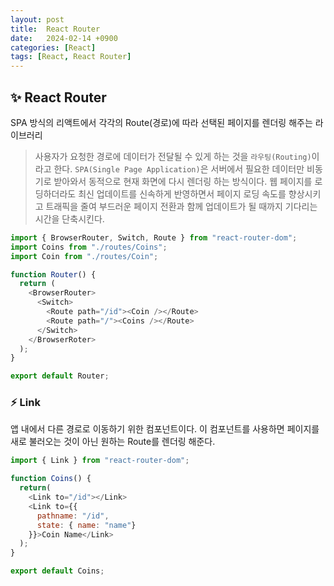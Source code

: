 ```yaml
---
layout: post
title:  React Router
date:   2024-02-14 +0900
categories: [React]
tags: [React, React Router]
---
```



## ✨ React Router

SPA 방식의 리액트에서 각각의 Route(경로)에 따라 선택된 페이지를 렌더링 해주는 라이브러리

> 사용자가 요청한 경로에 데이터가 전달될 수 있게 하는 것을 `라우팅(Routing)`이라고 한다.
> `SPA(Single Page Application)`은 서버에서 필요한 데이터만 비동기로 받아와서 동적으로 현재 화면에 다시 렌더링 하는 방식이다. 웹 페이지를 로딩하더라도 최신 업데이트를 신속하게 반영하면서 페이지 로딩 속도를 향상시키고 트래픽을 줄여 부드러운 페이지 전환과 함께 업데이트가 될 때까지 기다리는 시간을 단축시킨다.

```javascript
import { BrowserRouter, Switch, Route } from "react-router-dom";
import Coins from "./routes/Coins";
import Coin from "./routes/Coin";

function Router() {
  return (
    <BrowserRouter>
      <Switch>
        <Route path="/id"><Coin /></Route>
        <Route path="/"><Coins /></Route>
      </Switch>
    </BrowserRoter>
  );
}

export default Router;
```

### ⚡ Link

앱 내에서 다른 경로로 이동하기 위한 컴포넌트이다. 이 컴포넌트를 사용하면 페이지를 새로 불러오는 것이 아닌 원하는 Route를 렌더링 해준다.

```javascript
import { Link } from "react-router-dom";

function Coins() { 
  return(
    <Link to="/id"></Link>
    <Link to={{
      pathname: "/id",
      state: { name: "name"}
    }}>Coin Name</Link>
  );
}

export default Coins;
```